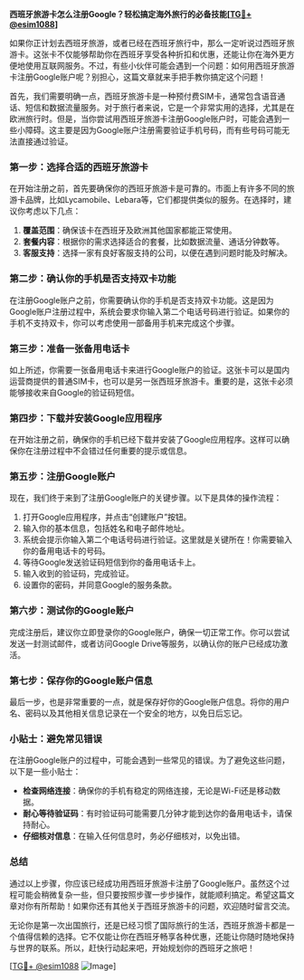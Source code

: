 **西班牙旅游卡怎么注册Google？轻松搞定海外旅行的必备技能[[TG💪+ @esim1088](https://t.me/s/esim1088)]**

如果你正计划去西班牙旅游，或者已经在西班牙旅行中，那么一定听说过西班牙旅游卡。这张卡不仅能够帮助你在西班牙享受各种折扣和优惠，还能让你在海外更方便地使用互联网服务。不过，有些小伙伴可能会遇到一个问题：如何用西班牙旅游卡注册Google账户呢？别担心，这篇文章就来手把手教你搞定这个问题！

首先，我们需要明确一点，西班牙旅游卡是一种预付费SIM卡，通常包含语音通话、短信和数据流量服务。对于旅行者来说，它是一个非常实用的选择，尤其是在欧洲旅行时。但是，当你尝试用西班牙旅游卡注册Google账户时，可能会遇到一些小障碍。这主要是因为Google账户注册需要验证手机号码，而有些号码可能无法直接通过验证。

### **第一步：选择合适的西班牙旅游卡**

在开始注册之前，首先要确保你的西班牙旅游卡是可靠的。市面上有许多不同的旅游卡品牌，比如Lycamobile、Lebara等，它们都提供类似的服务。在选择时，建议你考虑以下几点：

1. **覆盖范围**：确保该卡在西班牙及欧洲其他国家都能正常使用。
2. **套餐内容**：根据你的需求选择适合的套餐，比如数据流量、通话分钟数等。
3. **客服支持**：选择一家有良好客服支持的公司，以便在遇到问题时能及时解决。

### **第二步：确认你的手机是否支持双卡功能**

在注册Google账户之前，你需要确认你的手机是否支持双卡功能。这是因为Google账户注册过程中，系统会要求你输入第二个电话号码进行验证。如果你的手机不支持双卡，你可以考虑使用一部备用手机来完成这个步骤。

### **第三步：准备一张备用电话卡**

如上所述，你需要一张备用电话卡来进行Google账户的验证。这张卡可以是国内运营商提供的普通SIM卡，也可以是另一张西班牙旅游卡。重要的是，这张卡必须能够接收来自Google的验证码短信。

### **第四步：下载并安装Google应用程序**

在开始注册之前，确保你的手机已经下载并安装了Google应用程序。这样可以确保你在注册过程中不会错过任何重要的提示或信息。

### **第五步：注册Google账户**

现在，我们终于来到了注册Google账户的关键步骤。以下是具体的操作流程：

1. 打开Google应用程序，并点击“创建账户”按钮。
2. 输入你的基本信息，包括姓名和电子邮件地址。
3. 系统会提示你输入第二个电话号码进行验证。这里就是关键所在！你需要输入你的备用电话卡的号码。
4. 等待Google发送验证码短信到你的备用电话卡上。
5. 输入收到的验证码，完成验证。
6. 设置你的密码，并同意Google的服务条款。

### **第六步：测试你的Google账户**

完成注册后，建议你立即登录你的Google账户，确保一切正常工作。你可以尝试发送一封测试邮件，或者访问Google Drive等服务，以确认你的账户已经成功激活。

### **第七步：保存你的Google账户信息**

最后一步，也是非常重要的一点，就是保存好你的Google账户信息。将你的用户名、密码以及其他相关信息记录在一个安全的地方，以免日后忘记。

### **小贴士：避免常见错误**

在注册Google账户的过程中，可能会遇到一些常见的错误。为了避免这些问题，以下是一些小贴士：

- **检查网络连接**：确保你的手机有稳定的网络连接，无论是Wi-Fi还是移动数据。
- **耐心等待验证码**：有时验证码可能需要几分钟才能到达你的备用电话卡，请保持耐心。
- **仔细核对信息**：在输入任何信息时，务必仔细核对，以免出错。

### **总结**

通过以上步骤，你应该已经成功用西班牙旅游卡注册了Google账户。虽然这个过程可能会稍微复杂一些，但只要按照步骤一步步操作，就能顺利搞定。希望这篇文章对你有所帮助！如果你还有其他关于西班牙旅游卡的问题，欢迎随时留言交流。

无论你是第一次出国旅行，还是已经习惯了国际旅行的生活，西班牙旅游卡都是一个值得信赖的选择。它不仅能让你在西班牙畅享各种优惠，还能让你随时随地保持与世界的联系。所以，赶快行动起来吧，开始规划你的西班牙之旅吧！

[[TG💪+ @esim1088](https://t.me/s/esim1088) ![Image](https://i.postimg.cc/4NQfJmqS/Snipaste-2025-05-13-00-14-12.png)]